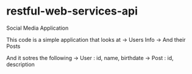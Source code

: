 # restful-web-services-api
Social Media Application

This code is a simple application that looks at 
-> Users Info
-> And their Posts

And it sotres the following
-> User : id, name, birthdate
-> Post : id, description
